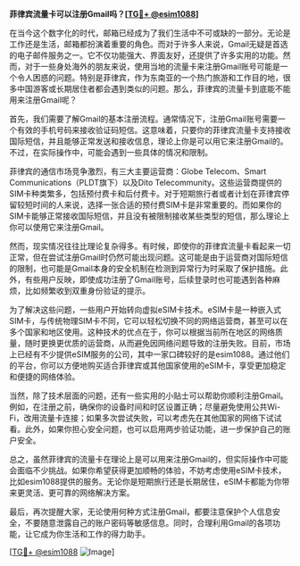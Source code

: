 **菲律宾流量卡可以注册Gmail吗？[[TG💪+ @esim1088](https://t.me/s/esim1088)]**

在当今这个数字化的时代，邮箱已经成为了我们生活中不可或缺的一部分。无论是工作还是生活，邮箱都扮演着重要的角色。而对于许多人来说，Gmail无疑是首选的电子邮件服务之一。它不仅功能强大、界面友好，还提供了许多实用的功能。然而，对于一些身处海外的朋友来说，使用当地的流量卡来注册Gmail账号可能是一个令人困惑的问题。特别是菲律宾，作为东南亚的一个热门旅游和工作目的地，很多中国游客或长期居住者都会遇到类似的问题。那么，菲律宾的流量卡到底能不能用来注册Gmail呢？

首先，我们需要了解Gmail的基本注册流程。通常情况下，注册Gmail账号需要一个有效的手机号码来接收验证码短信。这意味着，只要你的菲律宾流量卡支持接收国际短信，并且能够正常发送和接收信息，理论上你是可以用它来注册Gmail的。不过，在实际操作中，可能会遇到一些具体的情况和限制。

菲律宾的通信市场竞争激烈，有三大主要运营商：Globe Telecom、Smart Communications（PLDT旗下）以及Dito Telecommunity。这些运营商提供的SIM卡种类繁多，包括预付费卡和后付费卡。对于短期旅行者或者计划在菲律宾停留较短时间的人来说，选择一张合适的预付费SIM卡是非常重要的。而如果你的SIM卡能够正常接收国际短信，并且没有被限制接收某些类型的短信，那么理论上你可以使用它来注册Gmail。

然而，现实情况往往比理论复杂得多。有时候，即使你的菲律宾流量卡看起来一切正常，但在尝试注册Gmail时仍然可能出现问题。这可能是由于运营商对国际短信的限制，也可能是Gmail本身的安全机制在检测到异常行为时采取了保护措施。此外，有些用户反映，即使成功注册了Gmail账号，后续登录时也可能遇到各种麻烦，比如频繁收到双重身份验证的提示。

为了解决这些问题，一些用户开始转向虚拟eSIM卡技术。eSIM卡是一种嵌入式SIM卡，与传统物理SIM卡不同，它可以轻松切换不同的网络运营商，甚至可以在多个国家和地区使用。这种技术的优点在于，你可以根据当前所在地区的网络质量，随时更换更优质的运营商，从而避免因网络问题导致的注册失败。目前，市场上已经有不少提供eSIM服务的公司，其中一家口碑较好的是esim1088。通过他们的平台，你可以方便地购买适合菲律宾或其他国家使用的eSIM卡，享受更加稳定和便捷的网络体验。

当然，除了技术层面的问题，还有一些实用的小贴士可以帮助你顺利注册Gmail。例如，在注册之前，确保你的设备时间和时区设置正确；尽量避免使用公共Wi-Fi，改用流量卡连接；如果多次尝试失败，可以考虑先在其他国家的网络下试试看。此外，如果你担心安全问题，也可以启用两步验证功能，进一步保护自己的账户安全。

总之，虽然菲律宾的流量卡在理论上是可以用来注册Gmail的，但实际操作中可能会面临不少挑战。如果你希望获得更加顺畅的体验，不妨考虑使用eSIM卡技术，比如esim1088提供的服务。无论你是短期旅行还是长期居住，eSIM卡都能为你带来更灵活、更可靠的网络解决方案。

最后，再次提醒大家，无论使用何种方式注册Gmail，都要注意保护个人信息安全，不要随意泄露自己的账户密码等敏感信息。同时，合理利用Gmail的各项功能，让它成为你生活和工作的得力助手。

[[TG💪+ @esim1088](https://t.me/s/esim1088) ![Image](https://i.postimg.cc/4NQfJmqS/Snipaste-2025-05-13-00-14-12.png)]